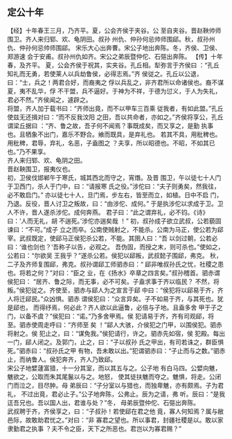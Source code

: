 ## 定公十年

【经】十年春王三月，乃齐平。夏，公会齐侯于夹谷。公
至自夹谷。晋赵鞅帅师围卫。齐人来归郓、欢、龟阴田。叔孙
州仇、仲孙何忌帅师围郈。秋，叔孙州仇、仲孙何忌帅师围郈。
宋乐大心出奔曹。宋公子地出奔陈。冬，齐侯、卫侯、郑游速
会于安甫。叔孙州仇如齐。宋公之弟辰暨仲佗、石彄出奔陈。
【传】十年春，及齐平。
夏，公会齐侯于祝其，实夹谷。孔丘相。犁弥言于齐侯曰
：“孔丘知礼而无勇，若使莱人以兵劫鲁侯，必得志焉。”齐
侯従之。孔丘以公退，曰：“士，兵之！两君合好，而裔夷之
俘以兵乱之，非齐君所以命诸侯也。裔不谋夏，夷不乱华，俘
不干盟，兵不逼好。于神为不祥，于德为愆义，于人为失礼，
君必不然。”齐侯闻之，遽辟之。  
将盟，齐人加于载书曰：“齐师出竟，而不以甲车三百乘
従我者，有如此盟。”孔丘使兹无还揖对曰：“而不反我汶阳
之田，吾以共命者，亦如之。”齐侯将享公，孔丘谓梁丘据曰
：“齐、鲁之故，吾子何不闻焉？事既成矣，而又享之，是勤
执事也。且牺象不出门，嘉乐不野合。飨而既具，是弃礼也。
若其不具，用秕稗也。用秕稗，君辱，弃礼，名恶，子盍图之
？夫享，所以昭德也。不昭，不如其已也。”乃不果享。  
齐人来归郓、欢、龟阴之田。  
晋赵鞅围卫，报夷仪也。  
初，卫侯伐邯郸午于寒氏，城其西北而守之，宵熸。及晋
围卫，午以徒七十人门于卫西门，杀人于门中，曰：“请报寒
氏之役。”涉佗曰：“夫子则勇矣，然我往，必不敢启门。”
亦以徒七十人，旦门焉，步左右，皆至而立，如植。日中不启
门，乃退。反役，晋人讨卫之叛故，曰：“由涉佗、成何。”
于是执涉佗以求成于卫。卫人不许，晋人遂杀涉佗。成何奔燕。
君子曰：“此之谓弃礼，必不钧。《诗》曰：‘人而无礼，胡
不遄死。’涉佗亦遄矣哉 ！”
初，叔孙成子欲立武叔，公若藐固谏曰：“不可。”成子
立之而卒。公南使贼射之，不能杀。公南为马正，使公若为郈
宰。武叔既定，使郈马正侯犯杀公若，不能。其圉人曰：“吾
以剑过朝，公若必曰：‘谁也剑也？’吾称子以告，必观之。
吾伪固，而授之末，则可杀也。”使如之，公若曰：“尔欲吴
王我乎？”遂杀公若。侯犯以郈叛，武叔懿子围郈，弗克。
秋，二子及齐师复围郈，弗克。叔孙谓郈工师驷赤曰：“
郈非唯叔孙氏之忧，社稷之患也。将若之何？”对曰：“臣之
业，在《扬水》卒章之四言矣。”叔孙稽首。驷赤谓侯犯曰：
“居齐、鲁之际，而无事，必不可矣。子盍求事于齐以临民？
不然，将叛。”侯犯従之。齐使至，驷赤与郈人为之宣言于郈
中曰：“侯犯将以郈易于齐，齐人将迁郈民。”众凶惧。驷赤
谓侯犯曰：“众言异矣。子不如易于齐，与其死也。犹是郈也，
而得纾焉，何必此？齐人欲以此逼鲁，必倍与子地。且盍多舍
甲于子之门，以备不虞？”侯犯曰：“诺。”乃多舍甲焉。侯
犯请易于齐，齐有司观郈，将至。驷赤使周走呼曰：“齐师至
矣 ！”郈人大骇，介侯犯之门甲，以围侯犯。驷赤将射之。侯
犯止之，曰：“谋免我。”侯犯请行，许之。驷赤先如宿，侯
犯殿。每出一门，郈人闭之。及郭门，止之，曰：“子以叔孙
氏之甲出，有司若诛之，群臣惧死。”驷赤曰：“叔孙氏之甲
有物，吾未敢以出。”犯谓驷赤曰：“子止而与之数。”驷赤
止，而纳鲁人。侯犯奔齐，齐人乃致郈。  
宋公子地嬖蘧富猎，十一分其室，而以其五与之。公子地
有白马四。公嬖向魋，魋欲之，公取而朱其尾鬣以与之。地怒，
使其徒扶魋而夺之。魋惧，将走。公闭门而泣之，目尽肿。母
弟辰曰：“子分室以与猎也，而独卑魋，亦有颇焉。子为君礼，
不过出竟，君必止子。”公子地奔陈，公弗止。辰为之请，弗
听。辰曰：“是我迋吾兄也。吾以国人出，君谁与处？”冬，
母弟辰暨仲佗、石彄出奔陈。  
武叔聘于齐，齐侯享之，曰：“子叔孙！若使郈在君之他
竟，寡人何知焉？属与敝邑际，故敢助君忧之。”对曰：“非
寡君之望也。所以事君，封疆社稷是以。敢以家隶勤君之执事
？夫不令之臣，天下之所恶也。君岂以为寡君赐？”  


